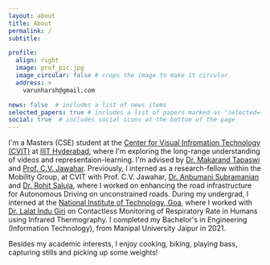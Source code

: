 ```yaml
---
layout: about
title: About
permalink: /
subtitle: 

profile:
  align: right
  image: prof_pic.jpg
  image_circular: false # crops the image to make it circular
  address: >
    varunharsh@gmail.com

news: false  # includes a list of news items
selected_papers: true # includes a list of papers marked as "selected={true}"
social: true  # includes social icons at the bottom of the page
---
```


I'm a Masters (CSE) student at the [Center for Visual Infromation Technology (CVIT)](https://cvit.iiit.ac.in/) at [IIIT Hyderabad](https://www.iiit.ac.in/), where I'm exploring the long-range understanding of videos and representaion-learning. I'm advised by [Dr. Makarand Tapaswi](https://makarandtapaswi.github.io/) and [Prof. C.V. Jawahar](https://faculty.iiit.ac.in/~jawahar/). Previously, I interned as a research-fellow within the Mobility Group, at  CVIT with Prof. C.V. Jawahar, [Dr. Anbumani Subramanian](https://in.linkedin.com/in/anbumanisubramanian) and [Dr. Rohit Saluja](https://rohitsaluja22.github.io/), where I worked on enhancing the road infrastructure for Autonomous Driving on unconstrained roads. During my undergrad, I interned at the [National Institute of Technology, Goa](https://www.nitgoa.ac.in/), where I worked with [Dr. Lalat Indu Giri](https://nitgoa.ac.in/emp_profile.aspx?nDeptID=156) on Contactless Monitoring of Respiratory Rate in Humans using Infrared Thermography. I completed my Bachelor's in Engineering (Information Technology), from Manipal University Jaipur in 2021. 

Besides my academic interests, I enjoy cooking, biking, playing bass, capturing stills and picking up some weights!